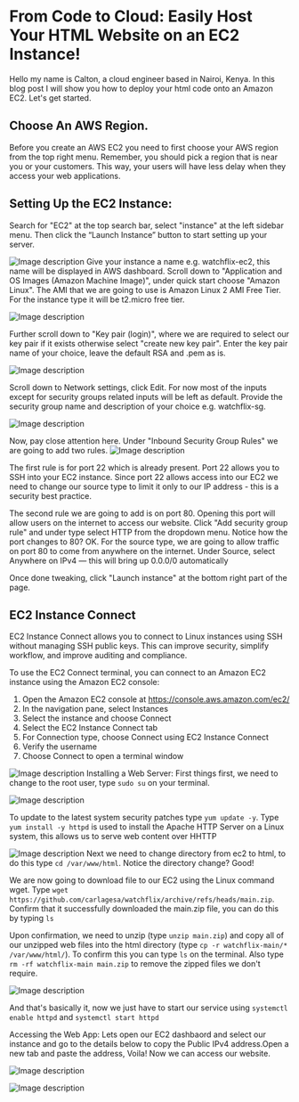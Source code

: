 # From Code to Cloud: Easily Host Your HTML Website on an EC2 Instance!


Hello my name is Calton, a cloud engineer based in Nairoi, Kenya. In this blog post I will show you how to deploy your html code onto an Amazon EC2. Let's get started.

## Choose An AWS Region.

Before you create an AWS EC2 you need to first choose your AWS region from the top right menu. Remember, you should pick a region that is near you or your customers. This way, your users will have less delay when they access your web applications.

## Setting Up the EC2 Instance:
Search for "EC2" at the top search bar, select "instance" at the left sidebar menu. Then click the “Launch Instance” button to start setting up your server. 

![Image description](https://dev-to-uploads.s3.amazonaws.com/uploads/articles/2inn33720jumy54b1wkf.png)
Give your instance a name e.g. watchflix-ec2, this name will be displayed in AWS dashboard.
Scroll down to "Application and OS Images (Amazon Machine Image)", under quick start choose "Amazon Linux". The AMI that we are going to use is Amazon Linux 2 AMI Free Tier. For the instance type it will be t2.micro free tier.

![Image description](https://dev-to-uploads.s3.amazonaws.com/uploads/articles/0ve3pztx01gvh2eo5s9u.png)

Further scroll down to "Key pair (login)", where we are required to select our key pair if it exists otherwise select "create new key pair". Enter the key pair name of your choice, leave the default RSA and .pem as is.

![Image description](https://dev-to-uploads.s3.amazonaws.com/uploads/articles/jj4daa65a11fq4jcsewy.png)

Scroll down to Network settings, click Edit. For now most of the inputs except for security groups related inputs will be left as default.
Provide the security group name and description of your choice e.g. watchflix-sg. 

![Image description](https://dev-to-uploads.s3.amazonaws.com/uploads/articles/0ndffwr7pqqrh6e38oj2.png)

Now, pay close attention here. Under "Inbound Security Group Rules" we are going to add two rules.
![Image description](https://dev-to-uploads.s3.amazonaws.com/uploads/articles/3jc7vohaxhj548jtw1lc.png)

The first rule is for port 22 which is already present. Port 22 allows you to SSH into your EC2 instance. Since port 22 allows access into our EC2 we need to change our source type to limit it only to our IP address - this is a security best practice.

The second rule we are going to add is on port 80. Opening this port will allow users on the internet to access our website. Click "Add security group rule" and under type select HTTP from the dropdown menu. Notice how the port changes to 80? OK. For the source type, we are going to allow traffic on port 80 to come from anywhere on the internet. Under Source, select Anywhere on IPv4 — this will bring up 0.0.0/0 automatically 

Once done tweaking, click "Launch instance" at the bottom right part of the page. 

## EC2 Instance Connect
EC2 Instance Connect allows you to connect to Linux instances using SSH without managing SSH public keys. This can improve security, simplify workflow, and improve auditing and compliance.
 
To use the EC2 Connect terminal, you can connect to an Amazon EC2 instance using the Amazon EC2 console:
1. Open the Amazon EC2 console at https://console.aws.amazon.com/ec2/
2. In the navigation pane, select Instances
3. Select the instance and choose Connect
4. Select the EC2 Instance Connect tab
5. For Connection type, choose Connect using EC2 Instance Connect
6. Verify the username
7. Choose Connect to open a terminal window


![Image description](https://dev-to-uploads.s3.amazonaws.com/uploads/articles/vs8thylmsd7aoyp3axtx.png)
Installing a Web Server:
First things first, we need to change to the root user, type `sudo su` on your terminal. 

![Image description](https://dev-to-uploads.s3.amazonaws.com/uploads/articles/l0r8scoeo90tyz9qfnqa.png)

To update to the latest system security patches type `yum update -y`.
Type `yum install -y httpd` is used to install the Apache HTTP Server on a Linux system, this allows us to serve web content over HHTTP

![Image description](https://dev-to-uploads.s3.amazonaws.com/uploads/articles/2lthqod7bcnriq8imnjj.png)
Next we need to change directory from ec2 to html, to do this type `cd /var/www/html`. Notice the directory change? Good!

We are now going to download file to our EC2 using the Linux command wget. Type `wget https://github.com/carlagesa/watchflix/archive/refs/heads/main.zip`. Confirm that it successfully downloaded the main.zip file, you can do this by typing `ls`

Upon confirmation, we need to unzip (type `unzip main.zip`) and copy all of our unzipped web files into the html directory (type `cp -r watchflix-main/* /var/www/html/`). 
To confirm this you can type `ls` on the terminal.
Also type `rm -rf watchflix-main main.zip` to remove the zipped files we don't require.

![Image description](https://dev-to-uploads.s3.amazonaws.com/uploads/articles/db6iwk9oyz5ryuq3j4vb.png)

And that's basically it, now we just have to start our service using `systemctl enable httpd` and `systemctl start httpd`

Accessing the Web App:
Lets open our EC2 dashbaord and select our instance and go to the details below to copy the Public IPv4 address.Open a new tab and paste the address, Voila! Now we can access our website.


![Image description](https://dev-to-uploads.s3.amazonaws.com/uploads/articles/ayrwwwfi0pewwosnhp5n.png)

![Image description](https://dev-to-uploads.s3.amazonaws.com/uploads/articles/8x07p6tmklox8s7icuqi.png)

